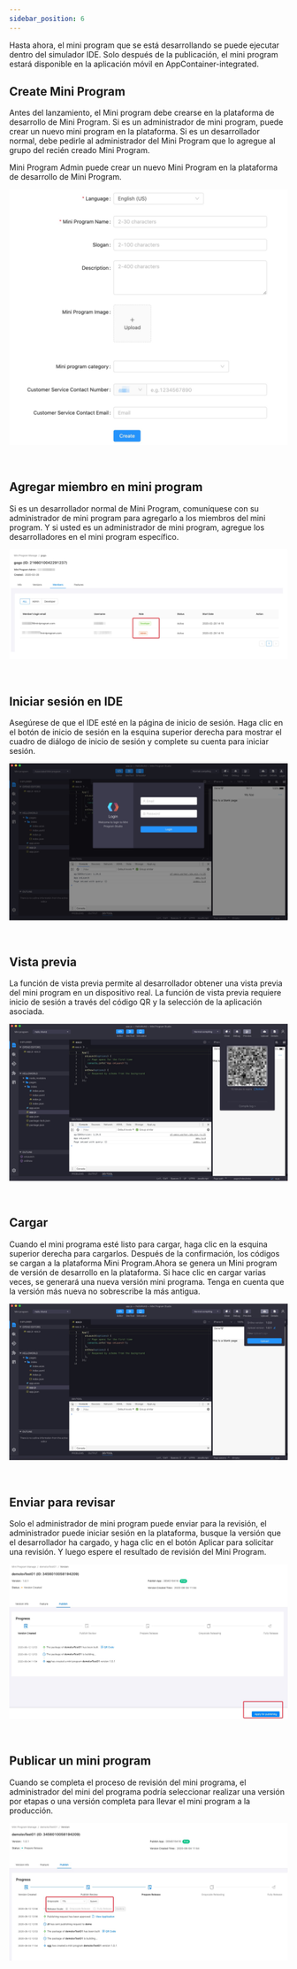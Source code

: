 ```yaml
---
sidebar_position: 6
---
```

Hasta ahora, el mini program que se está desarrollando se puede ejecutar dentro del simulador IDE. Solo después de la publicación, el mini program estará disponible en la aplicación móvil en AppContainer-integrated.


## Create Mini Program
Antes del lanzamiento, el Mini program debe crearse en la plataforma de desarrollo de Mini Program. Si es un administrador de mini program, puede crear un nuevo mini program en la plataforma. Si es un desarrollador normal, debe pedirle al administrador del Mini Program que lo agregue al grupo del recién creado Mini Program.

Mini Program Admin puede crear un nuevo Mini Program en la plataforma de desarrollo de Mini Program.

![publicación de miniprogram 1](./img/release1.jpg)

<br/>

## Agregar miembro en mini program

Si es un desarrollador normal de Mini Program, comuníquese con su administrador de mini program para agregarlo a los miembros del mini program. Y si usted es un administrador de mini program, agregue los desarrolladores en el mini program específico.

![publicación de miniprogram 2](./img/release2.jpg)

<br/>

## Iniciar sesión en IDE

Asegúrese de que el IDE esté en la página de inicio de sesión. Haga clic en el botón de inicio de sesión en la esquina superior derecha para mostrar el cuadro de diálogo de inicio de sesión y complete su cuenta para iniciar sesión.

![publicación de miniprogram 2](./img/release3.jpg)

<br/>

## Vista previa

La función de vista previa permite al desarrollador obtener una vista previa del mini program en un dispositivo real.
La función de vista previa requiere inicio de sesión a través del código QR y la selección de la aplicación asociada.

![publicación de miniprogram 2](./img/release4.jpg)

<br/>

## Cargar

Cuando el mini programa esté listo para cargar, haga clic en la esquina superior derecha para cargarlos. Después de la confirmación, los códigos se cargan a la plataforma Mini Program.Ahora se genera un Mini program de versión de desarrollo en la plataforma. Si hace clic en cargar varias veces, se generará una nueva versión mini programa. Tenga en cuenta que la versión más nueva no sobrescribe la más antigua.

![publicación de miniprogram 2](./img/release5.jpg)

<br/>

## Enviar para revisar
Solo el administrador de mini program puede enviar para la revisión, el administrador puede iniciar sesión en la plataforma, busque la versión que el desarrollador ha cargado, y haga clic en el botón Aplicar para solicitar una revisión. Y luego espere el resultado de revisión del Mini Program.

![publicación de miniprogram 2](./img/release6.jpg)

<br/>

## Publicar un mini program
Cuando se completa el proceso de revisión del mini programa, el administrador del mini del programa podría seleccionar realizar una versión por etapas o una versión completa para llevar el mini program a la producción.

![publicación de miniprogram 2](./img/release7.jpg)